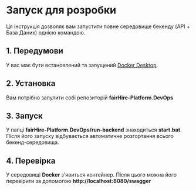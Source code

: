 # Запуск для розробки

Ця інструкція дозволяє вам запустити повне середовище бекенду (API + База Даних) однією командою.

## 1. Передумови

У вас має бути встановлений та запущений [Docker Desktop](https://www.docker.com/products/docker-desktop/).

## 2. Установка

Вам потрібно запулити собі репозиторій **fairHire-Platform.DevOps**

## 3. Запуск

У папці **fairHire-Platform.DevOps/run-backend** знаходиться **start.bat**. Після його запуску відбувається автоматичне розгортання всього бекенд-середовища.

## 4. Перевірка

У середовищі **Docker** з'явиться контейнер. Після цього можна його перевірити за допомогою **http://localhost:8080/swagger**
